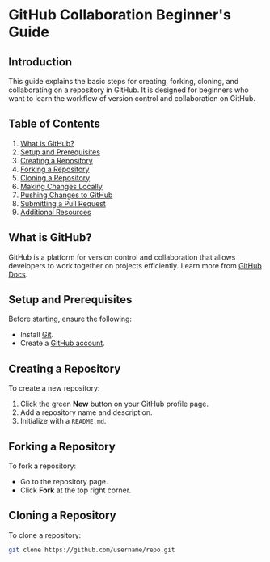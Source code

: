 # GitHub Collaboration Beginner's Guide

## Introduction

This guide explains the basic steps for creating, forking, cloning, and collaborating on a repository in GitHub. It is designed for beginners who want to learn the workflow of version control and collaboration on GitHub.

## Table of Contents

1. [What is GitHub?](#what-is-github)
2. [Setup and Prerequisites](#setup-and-prerequisites)
3. [Creating a Repository](#creating-a-repository)
4. [Forking a Repository](#forking-a-repository)
5. [Cloning a Repository](#cloning-a-repository)
6. [Making Changes Locally](#making-changes-locally)
7. [Pushing Changes to GitHub](#pushing-changes-to-github)
8. [Submitting a Pull Request](#submitting-a-pull-request)
9. [Additional Resources](#additional-resources)

## What is GitHub?

GitHub is a platform for version control and collaboration that allows developers to work together on projects efficiently. Learn more from [GitHub Docs](https://docs.github.com/).

## Setup and Prerequisites

Before starting, ensure the following:
- Install [Git](https://git-scm.com/).
- Create a [GitHub account](https://github.com/).

## Creating a Repository

To create a new repository:
1. Click the green **New** button on your GitHub profile page.
2. Add a repository name and description.
3. Initialize with a `README.md`.

## Forking a Repository

To fork a repository:
- Go to the repository page.
- Click **Fork** at the top right corner.

## Cloning a Repository

To clone a repository:
```bash
git clone https://github.com/username/repo.git

